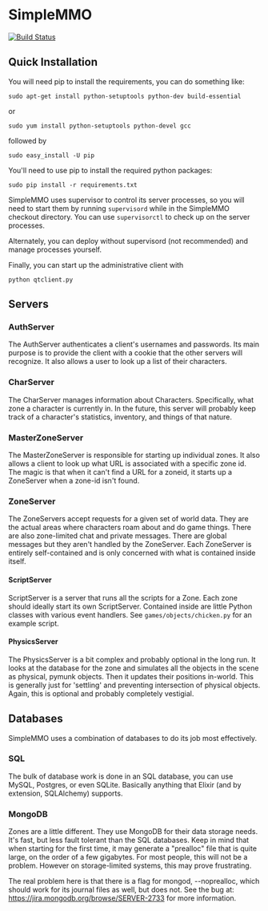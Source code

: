 SimpleMMO
=========

[![Build Status](https://secure.travis-ci.org/cnelsonsic/SimpleMMO.png?branch=master)](http://travis-ci.org/cnelsonsic/SimpleMMO)

Quick Installation
------------------
You will need pip to install the requirements, you can do something like:

    sudo apt-get install python-setuptools python-dev build-essential
or

    sudo yum install python-setuptools python-devel gcc

followed by

    sudo easy_install -U pip

You'll need to use pip to install the required python packages:

    sudo pip install -r requirements.txt

SimpleMMO uses supervisor to control its server processes, so you will need to
start them by running `supervisord` while in the SimpleMMO checkout directory.
You can use `supervisorctl` to check up on the server processes.

Alternately, you can deploy without supervisord (not recommended) and manage
processes yourself.

Finally, you can start up the administrative client with

    python qtclient.py


Servers
-------

### AuthServer
The AuthServer authenticates a client's usernames and passwords.
Its main purpose is to provide the client with a cookie that the other
servers will recognize.
It also allows a user to look up a list of their characters.

### CharServer
The CharServer manages information about Characters.
Specifically, what zone a character is currently in.
In the future, this server will probably keep track of a character's statistics,
inventory, and things of that nature.

### MasterZoneServer
The MasterZoneServer is responsible for starting up individual zones.
It also allows a client to look up what URL is associated with a specific zone id.
The magic is that when it can't find a URL for a zoneid, it starts up a ZoneServer
when a zone-id isn't found.

### ZoneServer
The ZoneServers accept requests for a given set of world data.
They are the actual areas where characters roam about and do game things.
There are also zone-limited chat and private messages.
There are global messages but they aren't handled by the ZoneServer.
Each ZoneServer is entirely self-contained and is only concerned with
what is contained inside itself.

#### ScriptServer
ScriptServer is a server that runs all the scripts for a Zone.
Each zone should ideally start its own ScriptServer.
Contained inside are little Python classes with various event handlers.
See `games/objects/chicken.py` for an example script.

#### PhysicsServer
The PhysicsServer is a bit complex and probably optional in the long run.
It looks at the database for the zone and simulates all the objects in the scene
as physical, pymunk objects.
Then it updates their positions in-world.
This is generally just for 'settling' and preventing intersection of physical
objects.
Again, this is optional and probably completely vestigial.

Databases
---------
SimpleMMO uses a combination of databases to do its job most effectively.

### SQL
The bulk of database work is done in an SQL database, you can use MySQL, Postgres,
or even SQLite.
Basically anything that Elixir (and by extension, SQLAlchemy) supports.

### MongoDB
Zones are a little different.
They use MongoDB for their data storage needs.
It's fast, but less fault tolerant than the SQL databases.
Keep in mind that when starting for the first time, it may generate a "prealloc"
file that is quite large, on the order of a few gigabytes.
For most people, this will not be a problem.
However on storage-limited systems, this may prove frustrating.

The real problem here is that there is a flag for mongod, --noprealloc, which
should work for its journal files as well, but does not.
See the bug at: https://jira.mongodb.org/browse/SERVER-2733 for more information.

